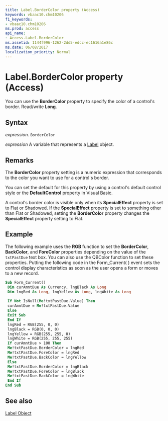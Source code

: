 ```yaml
---
title: Label.BorderColor property (Access)
keywords: vbaac10.chm10206
f1_keywords:
- vbaac10.chm10206
ms.prod: access
api_name:
- Access.Label.BorderColor
ms.assetid: 1144f996-1262-2dd5-edcc-ec1616a1e86c
ms.date: 06/08/2017
localization_priority: Normal
---
```



# Label.BorderColor property (Access)

You can use the  **BorderColor** property to specify the color of a control's border. Read/write **Long**.


## Syntax

_expression_. `BorderColor`

_expression_ A variable that represents a [Label](Access.Label.md) object.


## Remarks

The  **BorderColor** property setting is a numeric expression that corresponds to the color you want to use for a control's border.

You can set the default for this property by using a control's default control style or the  **DefaultControl** property in Visual Basic.

A control's border color is visible only when its  **SpecialEffect** property is set to Flat or Shadowed. If the **SpecialEffect** property is set to something other than Flat or Shadowed, setting the **BorderColor** property changes the **SpecialEffect** property setting to Flat.


## Example

The following example uses the  **RGB** function to set the **BorderColor**, **BackColor**, and **ForeColor** properties depending on the value of the `txtPastDue` text box. You can also use the QBColor function to set these properties. Putting the following code in the Form_Current( ) event sets the control display characteristics as soon as the user opens a form or moves to a new record.


```vb
Sub Form_Current() 
 Dim curAmntDue As Currency, lngBlack As Long 
 Dim lngRed As Long, lngYellow As Long, lngWhite As Long 
 
 If Not IsNull(Me!txtPastDue.Value) Then 
 curAmntDue = Me!txtPastDue.Value 
 Else 
 Exit Sub 
 End If 
 lngRed = RGB(255, 0, 0) 
 lngBlack = RGB(0, 0, 0) 
 lngYellow = RGB(255, 255, 0) 
 lngWhite = RGB(255, 255, 255) 
 If curAmntDue > 100 Then 
 Me!txtPastDue.BorderColor = lngRed 
 Me!txtPastDue.ForeColor = lngRed 
 Me!txtPastDue.BackColor = lngYellow 
 Else 
 Me!txtPastDue.BorderColor = lngBlack 
 Me!txtPastDue.ForeColor = lngBlack 
 Me!txtPastDue.BackColor = lngWhite 
 End If 
End Sub
```


## See also


[Label Object](Access.Label.md)

